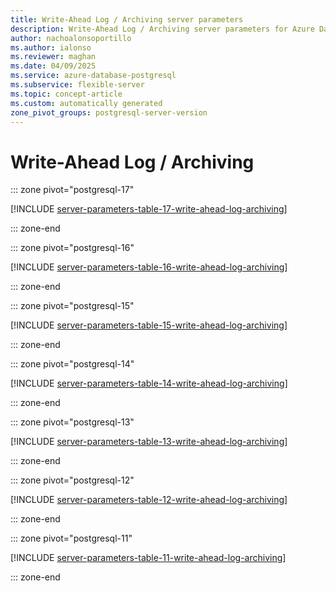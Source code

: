 ```yaml
---
title: Write-Ahead Log / Archiving server parameters
description: Write-Ahead Log / Archiving server parameters for Azure Database for PostgreSQL flexible server.
author: nachoalonsoportillo
ms.author: ialonso
ms.reviewer: maghan
ms.date: 04/09/2025
ms.service: azure-database-postgresql
ms.subservice: flexible-server
ms.topic: concept-article
ms.custom: automatically generated
zone_pivot_groups: postgresql-server-version
---
```

# Write-Ahead Log / Archiving


::: zone pivot="postgresql-17"

[!INCLUDE [server-parameters-table-17-write-ahead-log-archiving](./includes/server-parameters-table-17-write-ahead-log-archiving.md)]

::: zone-end


::: zone pivot="postgresql-16"

[!INCLUDE [server-parameters-table-16-write-ahead-log-archiving](./includes/server-parameters-table-16-write-ahead-log-archiving.md)]

::: zone-end


::: zone pivot="postgresql-15"

[!INCLUDE [server-parameters-table-15-write-ahead-log-archiving](./includes/server-parameters-table-15-write-ahead-log-archiving.md)]

::: zone-end


::: zone pivot="postgresql-14"

[!INCLUDE [server-parameters-table-14-write-ahead-log-archiving](./includes/server-parameters-table-14-write-ahead-log-archiving.md)]

::: zone-end


::: zone pivot="postgresql-13"

[!INCLUDE [server-parameters-table-13-write-ahead-log-archiving](./includes/server-parameters-table-13-write-ahead-log-archiving.md)]

::: zone-end


::: zone pivot="postgresql-12"

[!INCLUDE [server-parameters-table-12-write-ahead-log-archiving](./includes/server-parameters-table-12-write-ahead-log-archiving.md)]

::: zone-end


::: zone pivot="postgresql-11"

[!INCLUDE [server-parameters-table-11-write-ahead-log-archiving](./includes/server-parameters-table-11-write-ahead-log-archiving.md)]

::: zone-end



